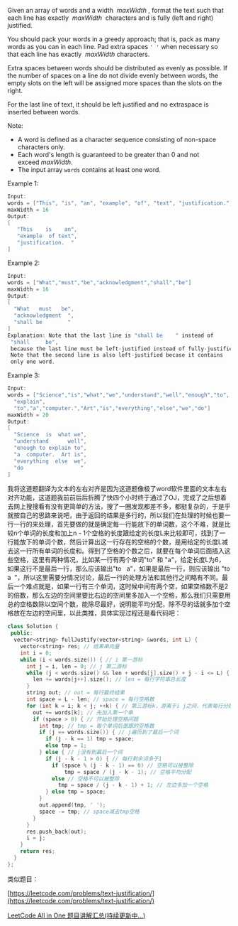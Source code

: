 Given an array of words and a width  _maxWidth_ , format the text such that each line has exactly  _maxWidth_  characters and is fully (left and right) justified.

You should pack your words in a greedy approach; that is, pack as many words as you can in each line. Pad extra spaces `' '` when necessary so that each line has exactly  _maxWidth_ characters.

Extra spaces between words should be distributed as evenly as possible. If the number of spaces on a line do not divide evenly between words, the empty slots on the left will be assigned more spaces than the slots on the right.

For the last line of text, it should be left justified and no extraspace is inserted between words.

Note:

- A word is defined as a character sequence consisting of non-space characters only.
- Each word's length is guaranteed to be greater than 0 and not exceed _maxWidth_.
- The input array `words` contains at least one word.

Example 1:

```cpp
Input:
words = ["This", "is", "an", "example", "of", "text", "justification."]
maxWidth = 16
Output:
[
   "This    is    an",
   "example  of text",
   "justification.  "
]
```

Example 2:

```cpp
Input:
words = ["What","must","be","acknowledgment","shall","be"]
maxWidth = 16
Output:
[
  "What   must   be",
  "acknowledgment  ",
  "shall be        "
]
Explanation: Note that the last line is "shall be    " instead of
 "shall     be",
 because the last line must be left-justified instead of fully-justified.
 Note that the second line is also left-justified becase it contains
 only one word.
```

Example 3:

```cpp
Input:
words = ["Science","is","what","we","understand","well","enough","to",
  "explain",
  "to","a","computer.","Art","is","everything","else","we","do"]
maxWidth = 20
Output:
[
  "Science  is  what we",
  "understand      well",
  "enough to explain to",
  "a  computer.  Art is",
  "everything  else  we",
  "do                  "
]
```

我将这道题翻译为文本的左右对齐是因为这道题像极了word软件里面的文本左右对齐功能，这道题我前前后后折腾了快四个小时终于通过了OJ，完成了之后想着去网上搜搜看有没有更简单的方法，搜了一圈发现都差不多，都挺复杂的，于是乎就按自己的思路来说吧，由于返回的结果是多行的，所以我们在处理的时候也要一行一行的来处理，首先要做的就是确定每一行能放下的单词数，这个不难，就是比较n个单词的长度和加上n - 1个空格的长度跟给定的长度L来比较即可，找到了一行能放下的单词个数，然后计算出这一行存在的空格的个数，是用给定的长度L减去这一行所有单词的长度和。得到了空格的个数之后，就要在每个单词后面插入这些空格，这里有两种情况，比如某一行有两个单词"to" 和 "a"，给定长度L为6，如果这行不是最后一行，那么应该输出"to   a"，如果是最后一行，则应该输出 "to a  "，所以这里需要分情况讨论，最后一行的处理方法和其他行之间略有不同。最后一个难点就是，如果一行有三个单词，这时候中间有两个空，如果空格数不是2的倍数，那么左边的空间里要比右边的空间里多加入一个空格，那么我们只需要用总的空格数除以空间个数，能除尽最好，说明能平均分配，除不尽的话就多加个空格放在左边的空间里，以此类推，具体实现过程还是看代码吧：

```cpp
class Solution {
 public:
  vector<string> fullJustify(vector<string> &words, int L) {
    vector<string> res; // 结果串向量
    int i = 0;
    while (i < words.size()) { // i 第一游标
      int j = i, len = 0; // j 第二游标
      while (j < words.size() && len + words[j].size() + j - i <= L) { // 行统计
        len += words[j++].size(); // len = 每行字符串总长度
      }
      string out; // out = 每行最终结果
      int space = L - len; // space = 每行空格数
      for (int k = i; k < j; ++k) { // 第三游标k，游离于i j之间，代表每行分配
        out += words[k]; // 先加入第一个串
        if (space > 0) { // 开始处理空格问题
          int tmp; // tmp = 每个单词后面跟的空格数
          if (j == words.size()) { // j遍历到了最后一个词
            if (j - k == 1) tmp = space;
            else tmp = 1;
          } else { // j没有到最后一个词
            if (j - k - 1 > 0) { // 每行剩余词多于1
              if (space % (j - k - 1) == 0) // 空格可以被整除
	              tmp = space / (j - k - 1); // 空格平均分配
              else // 空格不可以被整除
                tmp = space / (j - k - 1) + 1; // 左边多加一个空格
            } else tmp = space;
          }
          out.append(tmp, ' ');
          space -= tmp; // space减去tmp空格
        }
      }
      res.push_back(out);
      i = j;
    }
    return res;
  }
};
```

类似题目：

[https://leetcode.com/problems/text-justification/](https://leetcode.com/problems/text-justification/)

[LeetCode All in One 题目讲解汇总(持续更新中...)](http://www.cnblogs.com/grandyang/p/4606334.html)
